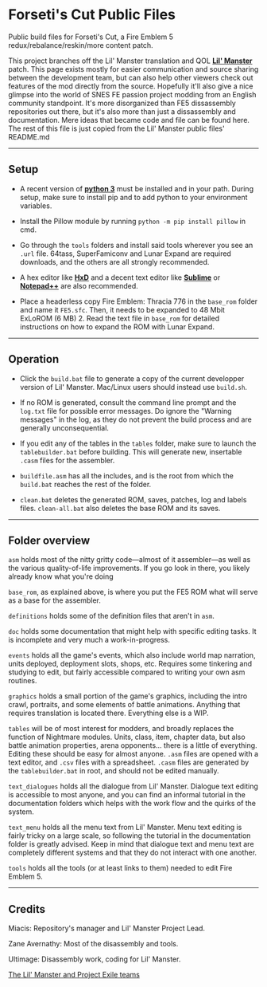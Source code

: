 # Forseti's Cut Public Files
 Public build files for Forseti's Cut, a Fire Emblem 5 redux/rebalance/reskin/more content patch.

This project branches off the Lil' Manster translation and QOL [**Lil' Manster**](https://forums.serenesforest.net/index.php?/topic/90189-fe5-lil-manster-%E2%80%93-translation-and-quality-of-life-patch-for-thracia-776/#comments) patch.
This page exists mostly for easier communication and source sharing between the development team, but can also help other viewers check out features of the mod directly from the source.
Hopefully it'll also give a nice glimpse into the world of SNES FE passion project modding from an English community standpoint.
It's more disorganized than FE5 dissassembly repositories out there, but it's also more than just a dissassembly and documentation. Mere ideas that became code and file can be found here.
The rest of this file is just copied from the Lil' Manster public files' README.md

-----------------
Setup
-----------------

- A recent version of [**python 3**](https://www.python.org/) must be installed and in your path.
  During setup, make sure to install pip and to add python to your environment variables.

- Install the Pillow module by running `python -m pip install pillow` in cmd.

- Go through the `tools` folders and install said tools wherever you see an `.url` file.
  64tass, SuperFamiconv and Lunar Expand are required downloads, and the others are all strongly recommended.
 
- A hex editor like [**HxD**](https://mh-nexus.de/en/hxd/) and a decent text editor like [**Sublime**](https://www.sublimetext.com/) or [**Notepad++**](https://notepad-plus-plus.org/) are also recommended.

- Place a headerless copy Fire Emblem: Thracia 776 in the `base_rom` folder and name it `FE5.sfc`.
  Then, it needs to be expanded to 48 Mbit ExLoROM (6 MB) 2.
  Read the text file in `base_rom` for detailed instructions on how to expand the ROM with Lunar Expand.

-----------------
Operation
-----------------

- Click the `build.bat` file to generate a copy of the current developper version of Lil' Manster.
  Mac/Linux users should instead use `build.sh`.

- If no ROM is generated, consult the command line prompt and the `log.txt` file for possible error messages.
  Do ignore the "Warning messages" in the log, as they do not prevent the build process and are generally unconsequential.

- If you edit any of the tables in the `tables` folder, make sure to launch the `tablebuilder.bat` before building.
  This will generate new, insertable `.casm` files for the assembler.

- `buildfile.asm` has all the includes, and is the root from which the `build.bat` reaches the rest of the folder.

- `clean.bat` deletes the generated ROM, saves, patches, log and labels files.
  `clean-all.bat` also deletes the base ROM and its saves.

----------------
Folder overview
----------------

`asm` holds most of the nitty gritty code—almost of it assembler—as well as the various quality-of-life improvements. If you go look in there, you likely already know what you're doing

`base_rom`, as explained above, is where you put the FE5 ROM what will serve as a base for the assembler.

`definitions` holds some of the definition files that aren't in `asm`.

`doc` holds some documentation that might help with specific editing tasks. It is incomplete and very much a work-in-progress.

`events` holds all the game's events, which also include world map narration, units deployed, deployment slots, shops, etc.
Requires some tinkering and studying to edit, but fairly accessible compared to writing your own asm routines.

`graphics` holds a small portion of the game's graphics, including the intro crawl, portraits, and some elements of battle animations.
Anything that requires translation is located there. Everything else is a WIP.

`tables` will be of most interest for modders, and broadly replaces the function of Nightmare modules.
Units, class, item, chapter data, but also battle animation properties, arena opponents... there is a little of everything. Editing these should be easy for almost anyone.
`.asm` files are opened with a text editor, and `.csv` files with a spreadsheet.
`.casm` files are generated by the `tablebuilder.bat` in root, and should not be edited manually.

`text_dialogues` holds all the dialogue from Lil' Manster. Dialogue text editing is accessible to most anyone, and you can find an informal tutorial in the documentation folders which helps with the work flow and the quirks of the system.

`text_menu` holds all the menu text from Lil' Manster. Menu text editing is fairly tricky on a large scale, so following the tutorial in the documentation folder is greatly advised.
Keep in mind that dialogue text and menu text are completely different systems and that they do not interact with one another.

`tools` holds all the tools (or at least links to them) needed to edit Fire Emblem 5.

----------------
Credits
----------------

Miacis: Repository's manager and Lil' Manster Project Lead.

Zane Avernathy: Most of the disassembly and tools.

Ultimage: Disassembly work, coding for Lil' Manster.

[The Lil' Manster and Project Exile teams](https://forums.serenesforest.net/index.php?/topic/90189-fe5-lil-manster-%E2%80%93-translation-and-quality-of-life-patch-for-thracia-776/#comments)
